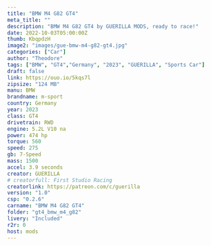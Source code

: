 ```yaml
--- 
title: "BMW M4 G82 GT4"
meta_title: ""
description: "BMW M4 G82 GT4 by GUERILLA MODS, ready to race!"
date: 2022-10-03T05:00:00Z
thumb: KbqpdzH
image2: "images/gue-bmw-m4-g82-gt4.jpg"
categories: ["Car"]
author: "Theodore"
tags: ["BMW", "GT4","Germany", "2023", "GUERILLA", "Sports Car"]
draft: false
link: https://ouo.io/5kqs7l
zipsize: "124 MB"
manu: BMW
brandname: m-sport
country: Germany
year: 2023
class: GT4
drivetrain: RWD
engine: 5.2L V10 na
power: 474 hp
torque: 560
speed: 275
gb: 7-Speed
mass: 1500
accel: 3.9 seconds
creator: GUERILLA
# creatorfull: First Studio Racing
creatorlink: https://patreon.com/c/guerilla
version: "1.0"
csp: "0.2.6"
carname: "BMW M4 G82 GT4"
folder: "gt4_bmw_m4_g82"
livery: "Included"
r2r: 0
host: mods
---
```

